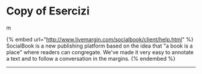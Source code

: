 # Copy of Esercizi

m

{% embed url="http://www.livemargin.com/socialbook/client/help.html" %}
SocialBook is a new publishing platform based on the idea that "a book is a place" where readers can congregate. We've made it very easy to annotate a text and to follow a conversation in the margins.
{% endembed %}

***

